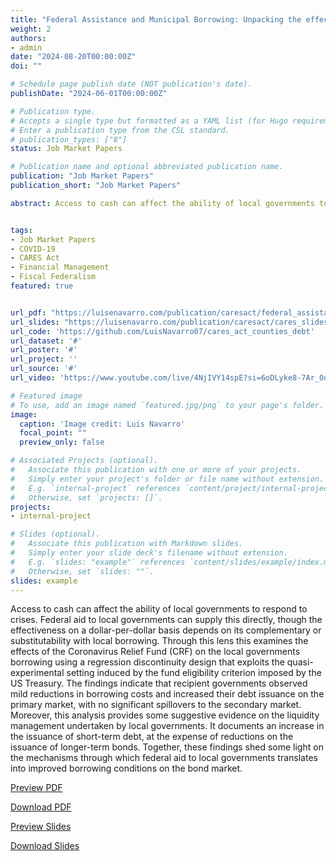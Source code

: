 ```yaml
---
title: "Federal Assistance and Municipal Borrowing: Unpacking the effects of the CARES Act on Government Liquidity Management"
weight: 2
authors:
- admin
date: "2024-08-20T00:00:00Z"
doi: ""

# Schedule page publish date (NOT publication's date).
publishDate: "2024-06-01T00:00:00Z"

# Publication type.
# Accepts a single type but formatted as a YAML list (for Hugo requirements).
# Enter a publication type from the CSL standard.
# publication_types: ["8"]
status: Job Market Papers

# Publication name and optional abbreviated publication name.
publication: "Job Market Papers"
publication_short: "Job Market Papers"

abstract: Access to cash can affect the ability of local governments to respond to crises. Federal aid to local governments can supply this directly, though the effectiveness on a dollar-per-dollar basis depends on its complementary or substitutability with local borrowing. Through this lens this examines the effects of the Coronavirus Relief Fund (CRF) on the local governments borrowing using a regression discontinuity design that exploits the quasi-experimental setting induced by the fund eligibility criterion imposed by the US Treasury. The findings indicate that recipient governments observed mild reductions in borrowing costs and increased their debt issuance on the primary market, with no significant spillovers to the secondary market. Moreover, this analysis provides some suggestive evidence on the liquidity management undertaken by local governments. It documents an increase in the issuance of short-term debt, at the expense of reductions on the issuance of longer-term bonds. Together, these findings shed some light on the mechanisms through which federal aid to local governments translates into improved borrowing conditions on the bond market. 


tags:
- Job Market Papers
- COVID-19 
- CARES Act
- Financial Management
- Fiscal Federalism
featured: true


url_pdf: "https://luisenavarro.com/publication/caresact/federal_assistance_cares_act.pdf"
url_slides: "https://luisenavarro.com/publication/caresact/cares_slides_mfc.pdf"
url_code: 'https://github.com/LuisNavarro07/cares_act_counties_debt'
url_dataset: '#'
url_poster: '#'
url_project: ''
url_source: '#'
url_video: 'https://www.youtube.com/live/4NjIVY14spE?si=6oDLyke8-7Ar_0oq&t=9848'

# Featured image
# To use, add an image named `featured.jpg/png` to your page's folder. 
image:
  caption: 'Image credit: Luis Navarro'
  focal_point: ""
  preview_only: false

# Associated Projects (optional).
#   Associate this publication with one or more of your projects.
#   Simply enter your project's folder or file name without extension.
#   E.g. `internal-project` references `content/project/internal-project/index.md`.
#   Otherwise, set `projects: []`.
projects:
- internal-project

# Slides (optional).
#   Associate this publication with Markdown slides.
#   Simply enter your slide deck's filename without extension.
#   E.g. `slides: "example"` references `content/slides/example/index.md`.
#   Otherwise, set `slides: ""`.
slides: example
---
```


Access to cash can affect the ability of local governments to respond to crises. Federal aid to local governments can supply this directly, though the effectiveness on a dollar-per-dollar basis depends on its complementary or substitutability with local borrowing. Through this lens this examines the effects of the Coronavirus Relief Fund (CRF) on the local governments borrowing using a regression discontinuity design that exploits the quasi-experimental setting induced by the fund eligibility criterion imposed by the US Treasury. The findings indicate that recipient governments observed mild reductions in borrowing costs and increased their debt issuance on the primary market, with no significant spillovers to the secondary market. Moreover, this analysis provides some suggestive evidence on the liquidity management undertaken by local governments. It documents an increase in the issuance of short-term debt, at the expense of reductions on the issuance of longer-term bonds. Together, these findings shed some light on the mechanisms through which federal aid to local governments translates into improved borrowing conditions on the bond market. 

<a href="federal_assistance_cares_act.pdf" target="_blank" class="btn btn-primary">Preview PDF</a>

<a href="federal_assistance_cares_act.pdf" download class="btn btn-secondary">Download PDF</a>

<a href="cares_slides_mfc.pdf" target="_blank" class="btn btn-primary">Preview Slides</a>

<a href="cares_slides_mfc.pdf" download class="btn btn-secondary">Download Slides</a>
